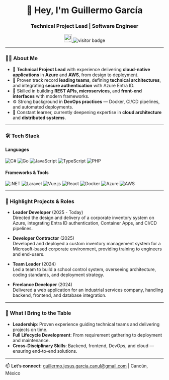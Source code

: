 <h1 align="center">👋 Hey, I'm Guillermo García</h1>
<h3 align="center">Technical Project Lead | Software Engineer</h3>

<div align="center">
  <a href="https://profile.indeed.com/?hl=es_MX&co=MX&from=gnav-homepage" target="_blank">
    <img src="https://cdn.worldvectorlogo.com/logos/indeed-logo.svg" height="25" alt="Indeed logo" />
  </a>
  <img src="https://visitor-badge.laobi.icu/badge?page_id=GuillermoSM33.GuillermoSM33" alt="visitor badge"/>
</div>

---

### 👨‍💻 About Me

- 🚀 **Technical Project Lead** with experience delivering **cloud-native applications** in **Azure** and **AWS**, from design to deployment.  
- 💼 Proven track record **leading teams**, defining **technical architectures**, and integrating **secure authentication** with Azure Entra ID.  
- 🔧 Skilled in building **REST APIs, microservices**, and **front-end interfaces** with modern frameworks.  
- ⚙️ Strong background in **DevOps practices** — Docker, CI/CD pipelines, and automated deployments.  
- 🌱 Constant learner, currently deepening expertise in **cloud architecture** and **distributed systems**.  

---

### 🛠 Tech Stack

#### **Languages**
![C#](https://img.shields.io/badge/C%23-239120?logo=c-sharp&logoColor=fff&style=flat)
![Go](https://img.shields.io/badge/Go-00ADD8?logo=go&logoColor=fff&style=flat)
![JavaScript](https://img.shields.io/badge/JavaScript-F7DF1E?logo=javascript&logoColor=000&style=flat)
![TypeScript](https://img.shields.io/badge/TypeScript-3178C6?logo=typescript&logoColor=fff&style=flat)
![PHP](https://img.shields.io/badge/PHP-777BB4?logo=php&logoColor=fff&style=flat)

#### **Frameworks & Tools**
![.NET](https://img.shields.io/badge/.NET-512BD4?logo=dotnet&logoColor=fff&style=flat)
![Laravel](https://img.shields.io/badge/Laravel-FF2D20?logo=laravel&logoColor=fff&style=flat)
![Vue.js](https://img.shields.io/badge/Vue.js-4FC08D?logo=vue.js&logoColor=fff&style=flat)
![React](https://img.shields.io/badge/React-61DAFB?logo=react&logoColor=000&style=flat)
![Docker](https://img.shields.io/badge/Docker-2496ED?logo=docker&logoColor=fff&style=flat)
![Azure](https://img.shields.io/badge/Azure-0078D4?logo=microsoft-azure&logoColor=fff&style=flat)
![AWS](https://img.shields.io/badge/AWS-232F3E?logo=amazon-aws&logoColor=fff&style=flat)

---

### 📌 Highlight Projects & Roles

- **Leader Developer** (2025 - Today)  
  Directed the design and delivery of a corporate inventory system on Azure, integrating Entra ID authentication, Container Apps, and CI/CD pipelines.

- **Developer Contractor** (2025)  
  Developed and deployed a custom inventory management system for a Microsoft-based corporate environment, providing training to engineers and end-users.

- **Team Leader** (2024)  
  Led a team to build a school control system, overseeing architecture, coding standards, and deployment strategy.

- **Freelance Developer** (2024)  
  Delivered a web application for an industrial services company, handling backend, frontend, and database integration.

---

### 🌟 What I Bring to the Table
- **Leadership**: Proven experience guiding technical teams and delivering projects on time.
- **Full Lifecycle Development**: From requirement gathering to deployment and maintenance.
- **Cross-Disciplinary Skills**: Backend, frontend, DevOps, and cloud — ensuring end-to-end solutions.

---

📫 **Let’s connect:** guillermo.jesus.garcia.canul@gmail.com | Cancún, México
